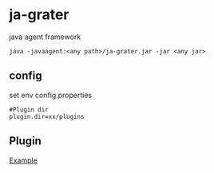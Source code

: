 # ja-grater

java agent framework

`java -javaagent:<any path>/ja-grater.jar -jar <any jar>`

## config

set env config.properties

```properties
#Plugin dir
plugin.dir=xx/plugins
```

## Plugin

[Example](https://github.com/ja-grater/ja-grater-example-plugin)
